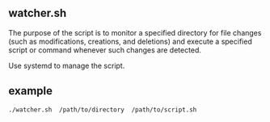 ## watcher.sh
The purpose of the script is to monitor a specified directory for file changes (such as modifications, creations, and deletions) and execute a specified script or command whenever such changes are detected.

Use systemd to manage the script.

## example 

```bash
./watcher.sh  /path/to/directory  /path/to/script.sh
```

